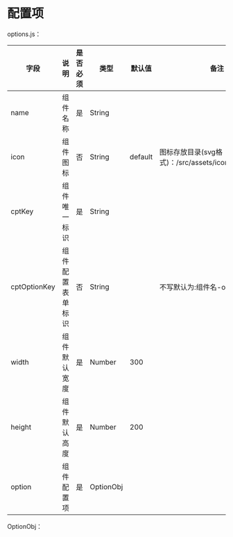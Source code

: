 # 配置项

options.js：

| 字段     | 说明         | 是否必须 | 类型       | 默认值   | 备注                                         |
|--------|------------|------|----------|-------|--------------------------------------------|
| name   | 组件名称       | 是    | String   |       |                                            |
| icon   | 组件图标       | 否    | String   | default | 图标存放目录(svg格式)：/src/assets/icon/components/ |
| cptKey | 组件唯一标识     | 是    | String   |       |                                            |
| cptOptionKey | 组件配置表单标识 | 否 | String  |       |   不写默认为:组件名-option               |
| width  | 组件默认宽度     | 是    | Number   | 300   |                                            |
| height | 组件默认高度     | 是    | Number   | 200   |                                            |
| option | 组件配置项      | 是    | OptionObj |       |                                            |


OptionObj：